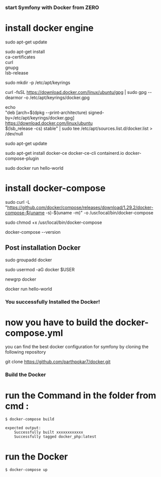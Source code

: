 ### start Symfony with Docker from ZERO 

# install docker engine
sudo apt-get update

sudo apt-get install \
    ca-certificates \
    curl \
    gnupg \
    lsb-release

sudo mkdir -p /etc/apt/keyrings

curl -fsSL https://download.docker.com/linux/ubuntu/gpg | sudo gpg --dearmor -o /etc/apt/keyrings/docker.gpg

echo \
  "deb [arch=$(dpkg --print-architecture) signed-by=/etc/apt/keyrings/docker.gpg] https://download.docker.com/linux/ubuntu \
  $(lsb_release -cs) stable" | sudo tee /etc/apt/sources.list.d/docker.list > /dev/null

sudo apt-get update

sudo apt-get install docker-ce docker-ce-cli containerd.io docker-compose-plugin

sudo docker run hello-world


# install docker-compose 

sudo curl -L "https://github.com/docker/compose/releases/download/1.29.2/docker-compose-$(uname -s)-$(uname -m)" -o /usr/local/bin/docker-compose

sudo chmod +x /usr/local/bin/docker-compose

docker-compose --version

## Post installation Docker 

sudo groupadd docker

sudo usermod -aG docker $USER

newgrp docker

docker run hello-world


### You successfully Installed the Docker!


###
###

# now you have to build the docker-compose.yml

you can find the best docker configuration for symfony by cloning the following repository

git clone https://github.com/parthpokar7/docker.git

### Build the Docker 

# run the Command in the folder from cmd :
    
    $ docker-compose build

    expected output: 
        Successfully built xxxxxxxxxxxx
        Successfully tagged docker_php:latest

    
# run the Docker

    $ docker-compose up